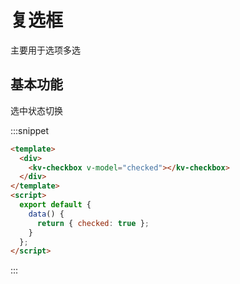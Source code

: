 # 复选框

主要用于选项多选

## 基本功能

选中状态切换

:::snippet

```html
<template>
  <div>
    <kv-checkbox v-model="checked"></kv-checkbox>
  </div>
</template>
<script>
  export default {
    data() {
      return { checked: true };
    }
  };
</script>
```

:::
